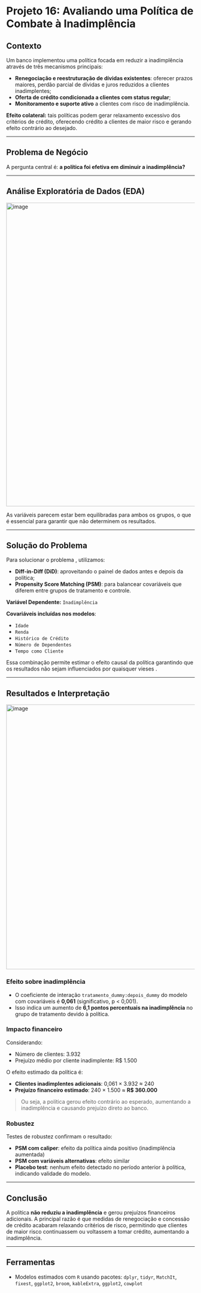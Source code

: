# Projeto 16: Avaliando uma Política de Combate à Inadimplência

## Contexto
Um banco implementou uma política focada em reduzir a inadimplência através de três mecanismos principais:
- **Renegociação e reestruturação de dívidas existentes**: oferecer prazos maiores, perdão parcial de dívidas e juros reduzidos a clientes inadimplentes;
- **Oferta de crédito condicionada a clientes com status regular**;
- **Monitoramento e suporte ativo** a clientes com risco de inadimplência.

**Efeito colateral:** tais políticas podem gerar relaxamento excessivo dos critérios de crédito, oferecendo crédito a clientes de maior risco e gerando efeito contrário ao desejado.

---
## Problema de Negócio
A pergunta central é: **a política foi efetiva em diminuir a inadimplência?**

---

## Análise Exploratória de Dados (EDA)

<img width="862" height="811" alt="image" src="https://github.com/user-attachments/assets/204bdd11-d5ef-4e51-b284-c1616b658f62" />

As variáveis parecem estar bem equilibradas para ambos os grupos, o que é essencial para garantir que não determinem os resultados. 

---

## Solução do Problema
Para solucionar o problema , utilizamos:
- **Diff-in-Diff (DiD)**: aproveitando o painel de dados antes e depois da política;
- **Propensity Score Matching (PSM)**: para balancear covariáveis que diferem entre grupos de tratamento e controle.

**Variável Dependente:** `Inadimplência`
  
**Covariáveis incluídas nos modelos**:
- `Idade`
- `Renda`
- `Histórico de Crédito`
- `Número de Dependentes`
- `Tempo como Cliente`
  
Essa combinação permite estimar o efeito causal da política garantindo que os resultados não sejam influenciados por quaisquer vieses .

---

## Resultados e Interpretação

<img width="860" height="707" alt="image" src="https://github.com/user-attachments/assets/f95b92e8-3cd9-4fb6-800d-4348f7695fa7" />



### Efeito sobre inadimplência
- O coeficiente de interação `tratamento_dummy:depois_dummy` do modelo com covariáveis é **0,061** (significativo, p < 0,001).  
- Isso indica um aumento de **6,1 pontos percentuais na inadimplência** no grupo de tratamento devido à política.

### Impacto financeiro
Considerando:
- Número de clientes: 3.932  
- Prejuízo médio por cliente inadimplente: R$ 1.500  

O efeito estimado da política é:
- **Clientes inadimplentes adicionais**: 0,061 × 3.932 ≈ 240  
- **Prejuízo financeiro estimado**: 240 × 1.500 ≈ **R$ 360.000**

> Ou seja, a política gerou efeito contrário ao esperado, aumentando a inadimplência e causando prejuízo direto ao banco.

### Robustez
Testes de robustez confirmam o resultado:
- **PSM com caliper**: efeito da política ainda positivo (inadimplência aumentada)  
- **PSM com variáveis alternativas**: efeito similar  
- **Placebo test**: nenhum efeito detectado no período anterior à política, indicando validade do modelo.

---

## Conclusão
A política **não reduziu a inadimplência** e gerou prejuízos financeiros adicionais. A principal razão é que medidas de renegociação e concessão de crédito acabaram relaxando critérios de risco, permitindo que clientes de maior risco continuassem ou voltassem a tomar crédito, aumentando a inadimplência.

---

## Ferramentas
- Modelos estimados com `R` usando pacotes: `dplyr`, `tidyr`, `MatchIt`, `fixest`, `ggplot2`, `broom`,  `kableExtra`, `ggplot2`, `cowplot`

